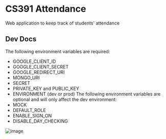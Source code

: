 # CS391 Attendance

Web application to keep track of students' attendance

## Dev Docs

The following environment variables are required:
- GOOGLE_CLIENT_ID
- GOOGLE_CLIENT_SECRET
- GOOGLE_REDIRECT_URI
- MONGO_URI
- SECRET
- PRIVATE_KEY and PUBLIC_KEY 
- ENVIRONMENT (dev or prod)
The following environment variables are optional and will only affect the dev environment:
- MOCK
- DEFAULT_ROLE
- ENABLE_SIGN_ON
- DISABLE_DAY_CHECKING

![image](https://github.com/user-attachments/assets/bcc0d481-e904-45e5-837e-ec51a6c42c39)
